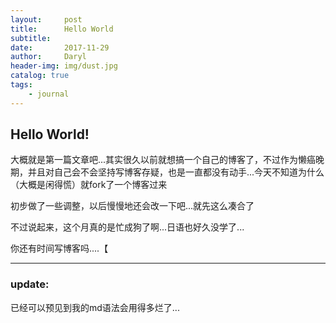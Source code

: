 ```yaml
---
layout:     post
title:      Hello World
subtitle:   
date:       2017-11-29
author:     Daryl
header-img: img/dust.jpg
catalog: true
tags:
    - journal
---
```


## Hello World!

大概就是第一篇文章吧...其实很久以前就想搞一个自己的博客了，不过作为懒癌晚期，并且对自己会不会坚持写博客存疑，也是一直都没有动手...今天不知道为什么（大概是闲得慌）就fork了一个博客过来

初步做了一些调整，以后慢慢地还会改一下吧...就先这么凑合了

不过说起来，这个月真的是忙成狗了啊...日语也好久没学了...

你还有时间写博客吗....【

---

### update:

已经可以预见到我的md语法会用得多烂了...
